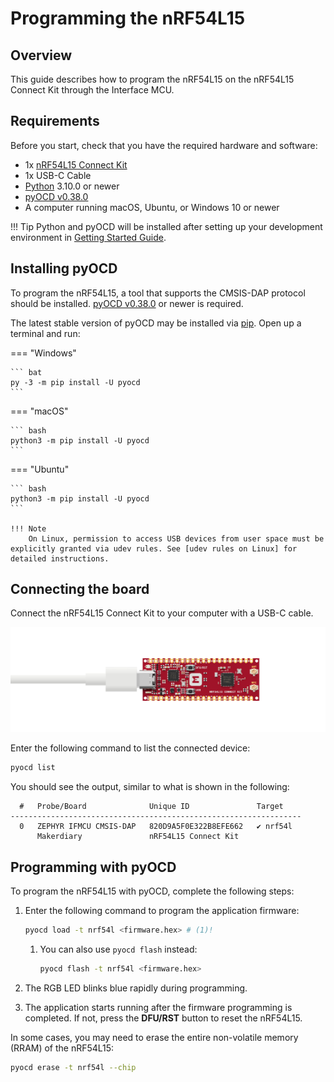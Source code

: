# Programming the nRF54L15

## Overview

This guide describes how to program the nRF54L15 on the nRF54L15 Connect Kit through the Interface MCU.

## Requirements

Before you start, check that you have the required hardware and software:

- 1x [nRF54L15 Connect Kit](https://makerdiary.com/products/nrf54l15-connectkit)
- 1x USB-C Cable
- [Python] 3.10.0 or newer
- [pyOCD v0.38.0]
- A computer running macOS, Ubuntu, or Windows 10 or newer

!!! Tip
	Python and pyOCD will be installed after setting up your development environment in [Getting Started Guide].

## Installing pyOCD

To program the nRF54L15, a tool that supports the CMSIS-DAP protocol should be installed. [pyOCD v0.38.0] or newer is required.

The latest stable version of pyOCD may be installed via [pip]. Open up a terminal and run:

=== "Windows"

    ``` bat
    py -3 -m pip install -U pyocd
    ```

=== "macOS"

    ``` bash
    python3 -m pip install -U pyocd
    ```

=== "Ubuntu"

    ``` bash
    python3 -m pip install -U pyocd
    ```

    !!! Note
        On Linux, permission to access USB devices from user space must be explicitly granted via udev rules. See [udev rules on Linux] for detailed instructions. 

## Connecting the board

Connect the nRF54L15 Connect Kit to your computer with a USB-C cable.

![](../../assets/images/connecting-board-without-ant.png)

Enter the following command to list the connected device:

``` bash
pyocd list
```

You should see the output, similar to what is shown in the following:

``` { .bash .no-copy linenums="1" title="Terminal" }
  #   Probe/Board              Unique ID               Target
-----------------------------------------------------------------
  0   ZEPHYR IFMCU CMSIS-DAP   820D9A5F0E322B8EFE662   ✔︎ nrf54l
      Makerdiary               nRF54L15 Connect Kit
```

## Programming with pyOCD

To program the nRF54L15 with pyOCD, complete the following steps:

1. Enter the following command to program the application firmware:

    ``` bash
    pyocd load -t nrf54l <firmware.hex> # (1)!
    ```

    1.  You can also use `pyocd flash` instead:
        ``` bash
        pyocd flash -t nrf54l <firmware.hex>
        ```

2. The RGB LED blinks blue rapidly during programming.
3. The application starts running after the firmware programming is completed. If not, press the __DFU/RST__ button to reset the nRF54L15.


In some cases, you may need to erase the entire non-volatile memory (RRAM) of the nRF54L15:

``` bash
pyocd erase -t nrf54l --chip
```

[Python]: https://www.python.org/downloads/
[pyOCD v0.38.0]: https://github.com/pyocd/pyOCD/releases/tag/v0.38.0
[udev rules on Linux]: ../../troubleshooting.md#udev-rules-on-linux
[pip]: https://pip.pypa.io/en/stable/index.html
[Getting Started Guide]: ../ncs/getting-started.md
